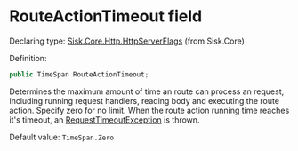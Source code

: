 <!--

Copyrights 2023 Sisk Framework - CypherPotato
Published under MIT license

!!! DO NOT EDIT THIS FILE !!!
This file was generated by a tool in the Sisk package. To edit the information in this documentation,
edit the XML documentation present in the Sisk source code.

-->


# RouteActionTimeout field

Declaring type: [Sisk.Core.Http.HttpServerFlags](/spec/Sisk.Core.Http.HttpServerFlags.md) (from Sisk.Core)


Definition:

```cs
public TimeSpan RouteActionTimeout;
```

Determines the maximum amount of time an route can process an request, including running request handlers, reading body and executing the route action. Specify zero for no limit. When the route action running time reaches it's timeout, an <a href="/spec/Sisk.Core.Http.RequestTimeoutException.md">RequestTimeoutException</a> is thrown.


<p>
                    Default value: <code>TimeSpan.Zero</code></p>

